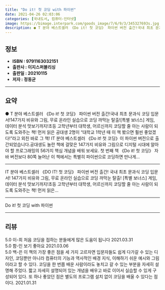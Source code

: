```yaml
---
title: "Do it! 첫 코딩 with 파이썬"
date: 2021-04-26 02:03:06
categories: [국내도서, 컴퓨터-인터넷]
image: https://bimage.interpark.com/goods_image/7/6/9/3/345327693s.jpg
description: ● T 분야 베스트셀러 《Do it! 첫 코딩》 파이썬 버전 출간!국내 최초 문과식 코딩 입문서!147가지 비유와 그림, 무료 온라인 실습으로 코딩 까막눈 탈출![특별 보너스] 게임, 데이터 분석 맛보기까지!초등 고학년부터 대학생, 어르신까지 코딩할 줄 아는 사람이 되도록 도와주는 책
---
```


## **정보**

- **ISBN : 9791163032151**
- **출판사 : 이지스퍼블리싱**
- **출판일 : 20210115**
- **저자 : 정동균**

------



## **요약**

●  T 분야 베스트셀러 《Do it! 첫 코딩》 파이썬 버전 출간!국내 최초 문과식 코딩 입문서!147가지 비유와 그림, 무료 온라인 실습으로 코딩 까막눈 탈출![특별 보너스] 게임, 데이터 분석 맛보기까지!초등 고학년부터 대학생, 어르신까지 코딩할 줄 아는 사람이 되도록 도와주는 책! 먼저 읽은 공대생 2명이 “대학교 1학년 때 이 책 봤으면 훨씬 좋았겠다!”라고 외친 바로 그 책! IT 분야 베스트셀러 《Do it! 첫 코딩》이 파이썬 버전으로 출간되었습니다.공대생도 놀란 책에 걸맞은 147가지 비유와 그림으로 디지털 시대에 알아야 할 프로그래밍의 56가지 핵심 개념을 배워 보세요. 첫 번째 책 《Do it! 첫 코딩》 자바 버전보다 80쪽 늘어난 이 책에서는 특별히 파이썬으로 코딩하면 만나게...

------

IT 분야 베스트셀러 《DO IT! 첫 코딩》 파이썬 버전 출간!
국내 최초 문과식 코딩 입문서!
147가지 비유와 그림, 무료 온라인 실습으로 코딩 까막눈 탈출!
[특별 보너스] 게임, 데이터 분석 맛보기까지!초등 고학년부터 대학생, 어르신까지 코딩할 줄 아는 사람이 되도록 도와주는 책! 먼저 읽은... 

------


Do it! 첫 코딩 with 파이썬 

------


## **리뷰** 

5.0 이-희 처음 코딩을 접하는 분들에게 많은 도움이 됩니다 2021.03.31 <br/>5.0 함-인 보기 좋아요 2021.03.06 <br/>5.0 백-은 이 책의 가장 좋은 점을 세 가지 고르자면 입문자들도 쉽게 다가갈 수 있는 디자인, 코딩뿐만 아니라 컴퓨터의 기능과 역사적인 배경 지식, 이해하기 쉬운 예시와 그림이라고 할 수 있다. 코딩을 한 번쯤 배운 사람이라도 놓치고 갈 수 있는 부분을 자세히 설명해 주었다. 짧고 자세히 설명되어 있는 개념을 배우고 바로 이어서 실습할 수 있게 구성되어 있다. 또 하나 좋았던 점은 별도의 프로그램 설치 없이 코딩을 배울 수 있다는 점이다. 2021.01.31 <br/>